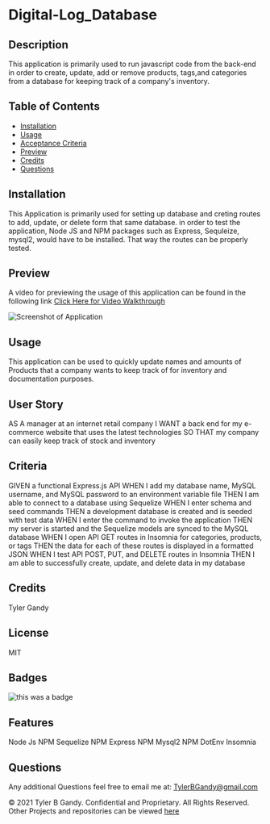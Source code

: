 # Digital-Log_Database

## Description

This application is primarily used to run javascript code from the back-end in order to create, update, add or remove products, tags,and categories from a database for keeping track of a company's inventory.

## Table of Contents

- [Installation](#installation)
- [Usage](#usage)
- [Acceptance Criteria](#criteria)
- [Preview](#Preview)
- [Credits](#credits)
- [Questions](#questions)

## Installation

This Application is primarily used for setting up database and creting routes to add, update, or delete form that same database. in order to test the application, Node JS and NPM packages such as Express, Sequleize, mysql2, would have to be installed. That way the routes can be properly tested.

## Preview

A video for previewing the usage of this application can be found in the following link
[Click Here for Video Walkthrough](https://www.youtube.com/watch?v=1-4mbo_4-Bk)

![Screenshot of Application](https://user-images.githubusercontent.com/94323045/159177392-2245ac62-78cc-4506-bee0-783b2a16ee41.png)

## Usage

This application can be used to quickly update names and amounts of Products that a company wants to keep track of for inventory and documentation purposes.

## User Story

AS A manager at an internet retail company
I WANT a back end for my e-commerce website that uses the latest technologies
SO THAT my company can easily keep track of stock and inventory

## Criteria

GIVEN a functional Express.js API
WHEN I add my database name, MySQL username, and MySQL password to an environment variable file
THEN I am able to connect to a database using Sequelize
WHEN I enter schema and seed commands
THEN a development database is created and is seeded with test data
WHEN I enter the command to invoke the application
THEN my server is started and the Sequelize models are synced to the MySQL database
WHEN I open API GET routes in Insomnia for categories, products, or tags
THEN the data for each of these routes is displayed in a formatted JSON
WHEN I test API POST, PUT, and DELETE routes in Insomnia
THEN I am able to successfully create, update, and delete data in my database

## Credits

Tyler Gandy

## License

MIT

## Badges

![this was a badge](https://img.shields.io/badge/License-MIT-blue.svg)

## Features

Node Js
NPM Sequelize
NPM Express
NPM Mysql2
NPM DotEnv
Insomnia

## Questions

Any additional Questions feel free to email me at: TylerBGandy@gmail.com

© 2021 Tyler B Gandy. Confidential and Proprietary. All Rights Reserved.
Other Projects and repositories can be viewed [here](www.github.com/TyGBenjamin)
